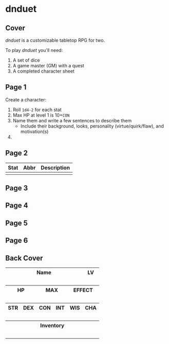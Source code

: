 # dnduet

## Cover
_dnduet_ is a customizable tabletop RPG for two.

To play _dnduet_ you'll need:

1. A set of dice
2. A game master (GM) with a quest
3. A completed character sheet

## Page 1
Create a character:

1. Roll `1d4-2` for each stat
2. Max HP at level 1 is 10+`CON`
3. Name them and write a few sentences to describe them
    - Include their background, looks, personality (virtue/quirk/flaw), and motivation(s)
4. 

## Page 2

| Stat | Abbr | Description |
|:---:|:---:|:--- |
|  |  |  |

## Page 3


## Page 4


## Page 5


## Page 6


## Back Cover

<table><tr><th colspan="5">Name</th><th>LV</th></tr><tr><td colspan="5">&nbsp;</td><td>&nbsp;</td></tr><tr><th colspan="2">HP</th><th colspan="2">MAX</th><th colspan="2">EFFECT</th></tr><tr><td colspan="2">&nbsp;</td><td colspan="2">&nbsp;</td><td colspan="2">&nbsp;</td></tr><tr><th>STR</th><th>DEX</th><th>CON</th><th>INT</th><th>WIS</th><th>CHA</th></tr><tr><td>&nbsp;</td><td>&nbsp;</td><td>&nbsp;</td><td>&nbsp;</td><td>&nbsp;</td><td>&nbsp;</td></tr><tr><th colspan="6">Inventory</th></tr><tr><td colspan="6">&nbsp;</td></tr></table>
